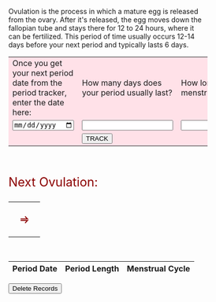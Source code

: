 <p> Ovulation is the process in which a mature egg is released from the ovary. After it's released, the egg moves down the fallopian tube and stays there for 12 to 24 hours, where it can be fertilized. This period of time usually occurs 12-14 days before your next period and typically lasts 6 days. </p>

<head>
    <!--<link rel="stylesheet" href="style.css">-->
<style>
* {box-sizing: border-box;}
ul {list-style-type: none;}

.month {
  padding: 60px 25px;
  width: 100%;
  background: pink;
  text-align: center;
}

.month ul {
  margin: 0;
  padding: 0;
}

.month ul li {
  color: white;
  font-size: 20px;
  text-transform: uppercase;
  letter-spacing: 3px;
}

.month .prev {
  float: left;
  padding-top: 10px;
}

.month .next {
  float: right;
  padding-top: 10px;
}

.weekdays {
  margin: 0;
  padding: 10px 0;
  background-color: #ddd;
}

.weekdays li {
  display: inline-block;
  width: 13.6%;
  color: #d19696;
  text-align: center;
}

.days {
  padding: 10px 0;
  background: #eee;
  margin: 0;
}

.days li {
  list-style-type: none;
  display: inline-block;
  width: 13.6%;
  text-align: center;
  margin-bottom: 5px;
  font-size:12px;
  color: #777;
}

.days li .active {
  padding: 6px;
  background: #ADD8E6;s
}

red{
  color: #8B0000;
}

.tracker td {
  padding: 60px;
  width: 33.3%;
  text-align: center;
  color: darkred;
  font-size: 20px;
  border: none;
}
.tracker {
  background-color: #ffe1e8;
  border: none;
}
</style>

</head>

<div>
  <form class="tracker">
    <table align="center" style="border:none;">
      <tr id="q">
        <td>Once you get your next period date from the period tracker, enter the date here:</td>
        <td>How many days does your period usually last?</td>
        <td>How long is your usual menstrual cycle?</td>
      </tr>
      <tr id="input">
        <td><input type="date" id="perioddate" required></td>
        <td><input type="text" id="periodcycle"/></td>
        <td><input type="text" id="menscycle" required onchange="validate()"/></td>
      </tr>
      <tr>
        <td></td>
        <td>
          <button class="track" type="button" onclick="printDate(); addData()">
            TRACK
          </button>
        </td>
      </tr>
    </table>
  </form>
</div>
<br>

<p style="font-size: 25px; color: darkred;">Next Ovulation:</p>
  <table>
    <tr>
      <td>
        <span id="nextovulation"></span>
      </td>
      <td>
        <p style="text-align: center; color: darkred; font-weight:bolder; font-size: 20px;">&#x2964;</p>
      </td>
      <td>
        <span id="nextovulationend"></span>
      </td>
    </tr>
  </table>

<br>

<script>
  function printDate() {
    const x = document.getElementById("perioddate").value;
    var y = document.getElementById("periodcycle").value;
    const z = document.getElementById("menscycle").value;
    var resDate = new Date(x);
    resDate.setDate(resDate.getDate() + parseInt(y));
    var year = resDate.getUTCFullYear();
    var month = resDate.getUTCMonth() + 1;
    var startdate = resDate.getUTCDate() - 13;
    const ovulationstart = `${month}/${startdate}/${year}`;
    document.getElementById("nextovulation").innerHTML = ovulationstart
    var enddate = resDate.getUTCDate() - 7;
    const ovulationend = `${month}/${enddate}/${year}`
    document.getElementById("nextovulationend").innerHTML = ovulationend
  }
</script>

<table>
  <thead>
  <tr>
    <th>Period Date</th>
    <th>Period Length</th>
    <th>Menstrual Cycle</th>
  </tr>
  </thead>
  <tbody id="ovulationresult">
    <!-- javascript generated data -->
  </tbody>
</table>

<script>
  // prepare HTML result container for new output
  const resultContainer = document.getElementById("ovulationresult");
  // prepare URL's to allow easy switch from deployment and localhost
  //const url = "http://localhost:8087/api/ovulation"
  const url = "https://flowhealth.duckdns.org/api/ovulation"
  const create_fetch = url + '/create';
  const read_fetch = url + '/';
  const del_fetch = url + '/delete';

  // Load users on page entry
  read_users();


  // Display User Table, data is fetched from Backend Database
  function read_users() {
    // prepare fetch options
    const read_options = {
      method: 'GET', // *GET, POST, PUT, DELETE, etc.
      mode: 'cors', // no-cors, *cors, same-origin
      cache: 'default', // *default, no-cache, reload, force-cache, only-if-cached
      credentials: 'omit', // include, *same-origin, omit
      headers: {
        'Content-Type': 'application/json'
      },
    };

    // fetch the data from API
    fetch(read_fetch, read_options)
      // response is a RESTful "promise" on any successful fetch
      .then(response => {
        // check for response errors
        if (response.status !== 200) {
            const errorMsg = 'Database read error: ' + response.status;
            console.log(errorMsg);
            const tr = document.createElement("tr");
            const td = document.createElement("td");
            td.innerHTML = errorMsg;
            tr.appendChild(td);
            resultContainer.appendChild(tr);
            return;
        }
        // valid response will have json data
        response.json().then(data => {
            console.log(data);
            for (let row in data) {
              console.log(data[row]);
              add_row(data[row]);
            }
        })
    })
    // catch fetch errors (ie ACCESS to server blocked)
    .catch(err => {
      console.error(err);
      const tr = document.createElement("tr");
      const td = document.createElement("td");
      td.innerHTML = err;
      tr.appendChild(td);
      resultContainer.appendChild(tr);
    });
  }

  function create_user(periodD, periodC, mensC){
    const body = {
        perioddate: periodD,
        periodcycle: periodC,
        menscycle: mensC
    };
    const requestOptions = {
        method: 'POST',
        body: JSON.stringify(body),
        headers: {
            "content-type": "application/json",
            'Authorization': 'Bearer my-token',
        },
    };

    // URL for Create API
    // Fetch API call to the database to create a new user
    fetch(create_fetch, requestOptions)
      .then(response => {
        if (response.status !== 200) {
          const errorMsg = 'Database create error: ' + response.status;
          console.log(errorMsg);
          const tr = document.createElement("tr");
          const td = document.createElement("td");
          td.innerHTML = errorMsg;
          tr.appendChild(td);
          resultContainer.appendChild(tr);
          return;
        }
        // response contains valid result
        response.json().then(data => {
            console.log(data);
            add_row(data[row]);
        })
    })
  }

  function add_row(data) {
    const tr = document.createElement("tr");
    const perioddate = document.createElement("td");
    const periodcycle = document.createElement("td");
    const menscycle = document.createElement("td");
    // obtain data that is specific to the API
    perioddate.innerHTML = data.perioddate;
    periodcycle.innerHTML = data.periodcycle;
    menscycle.innerHTML = data.menscycle;   
    console.log(data)
    // add HTML to container
	  tr.appendChild(perioddate);
    tr.appendChild(periodcycle);
    tr.appendChild(menscycle);

    resultContainer.appendChild(tr);
  }

  function addData(){
    if(document.getElementById("perioddate").value&&document.getElementById("periodcycle").value&&document.getElementById("menscycle").value)
      myData = {"perioddate": document.getElementById("perioddate").value, "periodcycle": document.getElementById("periodcycle").value, "menscycle": document.getElementById("menscycle").value};
    add_row(myData);
    //alert("before post");
    create_user(myData.perioddate, myData.periodcycle, myData.menscycle);
    //alert("after post");
    }

  function delete_record() {
    const delOptions = {
        method: 'DELETE',
        headers: {
            "content-type": "application/json",
            'Authorization': 'Bearer my-token',
        },
    };

    // URL for DELETE API
    // Fetch API call to the database to create a new user
    fetch(del_fetch, delOptions)
      .then(response => {
        // trap error response from Web API
        if (response.status !== 200) {
          window.location.reload();
          return;
        }
        // response contains valid result
        response.json().then(data => {
            console.log(data);
        })
    })
  }


function validate(){
  var userperiodl = document.getElementById('periodcycle').value;
  var usermensc = document.getElementById('menscycle').value;
  if(isNaN(userperiodl) || isNaN(usermensc)){
    alert("Make sure you are entering a number");
  }else{
    create_user();
  }
}
</script>

<form action="javascript:delete_record()">
  <button>Delete Records</button>
</form>